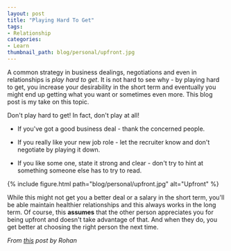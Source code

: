 ```yaml
---
layout: post
title: "Playing Hard To Get"
tags:
- Relationship
categories:
- Learn
thumbnail_path: blog/personal/upfront.jpg
---
```


A common strategy in business dealings, negotiations and even in relationships is *play hard to get*. It is not hard to see why - by playing hard to get, you increase your desirability in the short term and eventually you might end up getting what you want or sometimes even more. This blog post is my take on this topic.

Don't play hard to get! In fact, don't play at all!

* If you've got a good business deal - thank the concerned people.

* If you really like your new job role - let the recruiter know and don't negotiate by playing it down.

* If you like some one, state it strong and clear - don't try to hint at something someone else has to try to read.

{% include figure.html path="blog/personal/upfront.jpg" alt="Upfront" %}

While this might not get you a better deal or a salary in the short term, you'll be able maintain  healthier relationships and this always works in the long term. Of course, this **assumes** that the other person appreciates you for being upfront and doesn't take advantage of that. And when they do, you get better at choosing the right person the next time.

*From [this](http://alearningaday.com/2015/09/hard-to-get/) post by Rohan*
